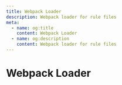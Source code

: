 ```yaml
---
title: Webpack Loader
description: Webpack loader for rule files
meta:
  - name: og:title
    content: Webpack Loader
  - name: og:description
    content: Webpack loader for rule files
---
```


# Webpack Loader
